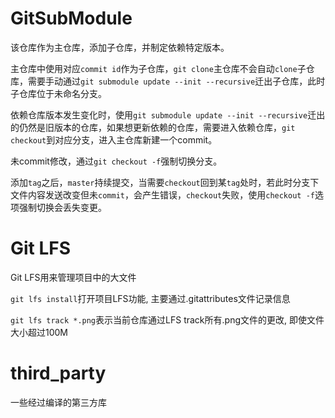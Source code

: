 # GitSubModule

该仓库作为主仓库，添加子仓库，并制定依赖特定版本。

主仓库中使用对应`commit id`作为子仓库，`git clone`主仓库不会自动`clone`子仓库，需要手动通过`git submodule update --init --recursive`迁出子仓库，此时子仓库位于未命名分支。

依赖仓库版本发生变化时，使用`git submodule update --init --recursive`迁出的仍然是旧版本的仓库，如果想更新依赖的仓库，需要进入依赖仓库，`git checkout`到对应分支，进入主仓库新建一个commit。

未commit修改，通过`git checkout -f`强制切换分支。

添加`tag`之后，`master`持续提交，当需要`checkout`回到某`tag`处时，若此时分支下文件内容发送改变但未`commit`，会产生错误，`checkout`失败，使用`checkout -f`选项强制切换会丢失变更。

# Git LFS

Git LFS用来管理项目中的大文件

`git lfs install`打开项目LFS功能, 主要通过.gitattributes文件记录信息

`git lfs track *.png`表示当前仓库通过LFS track所有.png文件的更改, 即使文件大小超过100M

# third_party

一些经过编译的第三方库

